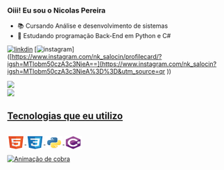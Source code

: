### Oiii! Eu sou o Nicolas Pereira

- 📚 Cursando Análise e desenvolvimento de sistemas
- 🌱 Estudando programação Back-End em Python e C#


[![linkdin](https://img.shields.io/badge/LinkedIn-0077B5?style=for-the-badge&logo=linkedin&logoColor=white)](www.linkedin.com/in/nicolaspereira-dev)
[![instagram](https://img.shields.io/badge/Instagram-E4405F?style=for-the-badge&logo=instagram&logoColor=white)]([https://www.instagram.com/nk_salocin/profilecard/?igsh=MTlobm50czA3c3NieA==](https://www.instagram.com/nk_salocin?igsh=MTlobm50czA3c3NieA%3D%3D&utm_source=qr ))


<picture>
  <source
    srcset="https://github-readme-stats.vercel.app/api?username=VauBan1&show_icons=true&theme=dark"
    media="(prefers-color-scheme: dark)"
  />
  <source
    srcset="https://github-readme-stats.vercel.app/api?username=VauBan1&show_icons=true"
    media="(prefers-color-scheme: light), (prefers-color-scheme: no-preference)"
  />
  <img src="https://github-readme-stats.vercel.app/api?username=anuraghazra&show_icons=true" />
</picture>

<div>
  <a href="https://github.com/VauBan1">
  <img height="180em" src="https://github-readme-stats.vercel.app/api/top-langs/?username=VauBan1&layout=compact&langs_count=16&theme=dracula"/>
</div>

## Tecnologias que eu utilizo
<div style="display: inline_block"><br>
  <img align="center" alt="HTML" height="30" width="40" src="https://raw.githubusercontent.com/devicons/devicon/master/icons/html5/html5-original.svg">
  <img align="center" alt="CSS" height="30" width="40" src="https://raw.githubusercontent.com/devicons/devicon/master/icons/css3/css3-original.svg">
  <img align="center" alt="Python" height="30" width="40" src="https://raw.githubusercontent.com/devicons/devicon/master/icons/python/python-original.svg">
  <img align="center" alt="Csharp" height="30" width="40" src="https://raw.githubusercontent.com/devicons/devicon/master/icons/csharp/csharp-original.svg">
</div>


![ Animação de cobra ](https://user-images.githubusercontent.com/112713600/210834429-99258731-0f98-46ea-b0cc-ccf38a664124.svg)

